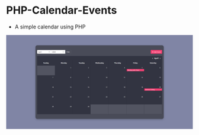 # PHP-Calendar-Events
 - A simple calendar using PHP

![Simple Calendar PHP](https://github.com/LeonLouis/PHP-Calendar-Events/blob/main/images/simple-calendar-php.jpg)
